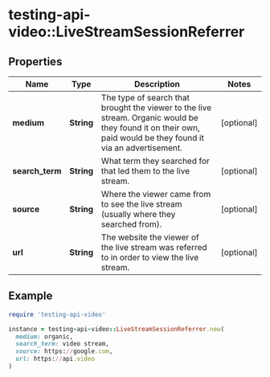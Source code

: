# testing-api-video::LiveStreamSessionReferrer

## Properties

| Name | Type | Description | Notes |
| ---- | ---- | ----------- | ----- |
| **medium** | **String** | The type of search that brought the viewer to the live stream. Organic would be they found it on their own, paid would be they found it via an advertisement. | [optional] |
| **search_term** | **String** | What term they searched for that led them to the live stream. | [optional] |
| **source** | **String** | Where the viewer came from to see the live stream (usually where they searched from). | [optional] |
| **url** | **String** | The website the viewer of the live stream was referred to in order to view the live stream. | [optional] |

## Example

```ruby
require 'testing-api-video'

instance = testing-api-video::LiveStreamSessionReferrer.new(
  medium: organic,
  search_term: video stream,
  source: https://google.com,
  url: https://api.video
)
```


